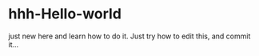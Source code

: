 # hhh-Hello-world
just new here and learn how to do it.
Just try how to edit this, and commit it...
